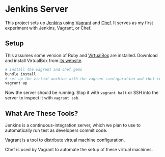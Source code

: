 # Jenkins Server

This project sets up [Jenkins] using [Vagrant] and [Chef]. It serves as my
first experiment with Jenkins, Vagrant, or Chef.

[Jenkins]: http://jenkins-ci.org/
[Vagrant]: http://vagrantup.com/
[Chef]: http://www.opscode.com/chef/

## Setup

This assumes some version of Ruby and [VirtualBox] are installed. Download and install VirtualBox from [its website][VirtualBox].

```sh
# install the vagrant and chef gems
bundle install
# set up the virtual machine with the vagrant configuration and chef recipes in the project
vagrant up
```

Now the server should be running. Stop it with `vagrant halt` or SSH into the server to inspect it with `vagrant ssh`.

[VirtualBox]: https://www.virtualbox.org/wiki/Downloads


## What Are These Tools?

Jenkins is a continuous-integration server, which we plan to use to automatically run test as developers commit code.

Vagrant is a tool to distribute virtual machine configuration.

Chef is used by Vagrant to automate the setup of these virtual machines.
